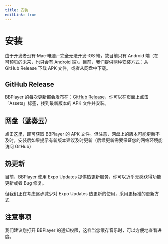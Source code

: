 ```yaml
---
title: 安装
editLink: true
---
```


# 安装

~~由于开发者没有 Mac 电脑，完全无法开发 iOS 端~~，故目前只有 Android 端（在可预见的未来，也只会有 Android 端）。目前，我们提供两种安装方式：从 GitHub Release 下载 APK 文件，或者从网盘中下载。

## GitHub Release

BBPlayer 的每次更新都会发布在：[GitHub Release](https://github.com/roitium/bbplayer/releases)，你可以在页面上点击「Assets」标签，找到最新版本的 APK 文件并安装。

## 网盘（蓝奏云）

点击[这里](https://yanyao.lanzoum.com/iwNmp37raaad)，即可获取 BBPlayer 的 APK 文件。但注意，网盘上的版本可能更新不及时，安装后如果提示有新版本建议及时更新（后续更新需要保证您的网络环境能访问 GitHub）

## 热更新

目前，BBPlayer 使用 Expo Updates 提供热更新服务，你可以近乎无感获得功能更新或者 Bug 修复。

但我们正在考虑逐步减少对 Expo Updates 热更新的使用，采用更标准的更新方式

## 注意事项

我们建议您打开 BBPlayer 的通知权限，这样当您缓存音乐时，可以方便地查看进度。